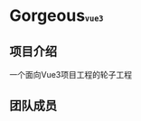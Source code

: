 <!-- <h1>Gorgeous</h1> -->
# Gorgeous<span style="font-size: 16px">`vue3`</span>

## 项目介绍
一个面向Vue3项目工程的轮子工程

## 团队成员

<VPTeamMembers size="small" :members="members" />

<script setup>
import { VPTeamMembers } from 'vitepress/theme'

const members = [
  {
    avatar: 'https://avatars.githubusercontent.com/u/64412325?v=4',
    name: 'CodeGorgeous',
    title: '创建者',
    links: [
      { icon: 'github', link: 'https://github.com/CodeGorgeous' },
      { icon: {
            svg: '<svg viewBox="0 0 1024 1024" xmlns="http://www.w3.org/2000/svg" data-v-ea893728=""><path fill="currentColor" d="M512 128 128 447.936V896h255.936V640H640v256h255.936V447.936z"></path></svg>'
        },
        link: "http://codegorgeous.top/"
      }
    ]
  },
]
</script>